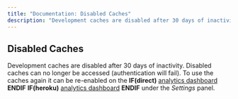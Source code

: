 ```yaml
---
title: "Documentation: Disabled Caches"
description: "Development caches are disabled after 30 days of inactivity."
---
```


## Disabled Caches

Development caches are disabled after 30 days of inactivity. Disabled caches
can no longer be accessed (authentication will fail). To use the caches again
it can be re-enabled on the
**IF(direct)**
[analytics dashboard](/documentation/memcachier-analytics)
**ENDIF**
**IF(heroku)**
[analytics dashboard](#memcachier-analytics)
**ENDIF**
under the *Settings* panel.

